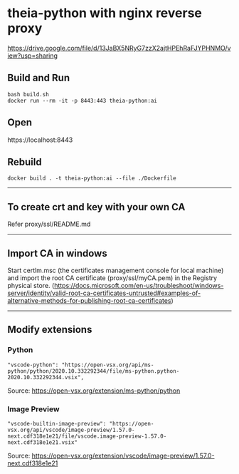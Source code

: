 # theia-python with nginx reverse proxy

https://drive.google.com/file/d/13JaBX5NRyG7zzX2ajtHPEhRaFJYPHNMO/view?usp=sharing

## Build and Run
```
bash build.sh
docker run --rm -it -p 8443:443 theia-python:ai
```

## Open

https://localhost:8443



## Rebuild

```
docker build . -t theia-python:ai --file ./Dockerfile
```


---

## To create crt and key with your own CA

Refer proxy/ssl/README.md


---

## Import CA in windows

Start certlm.msc (the certificates management console for local machine) and import the root CA certificate (proxy/ssl/myCA.pem) in the Registry physical store. (https://docs.microsoft.com/en-us/troubleshoot/windows-server/identity/valid-root-ca-certificates-untrusted#examples-of-alternative-methods-for-publishing-root-ca-certificates)


---

## Modify extensions

### Python

```
"vscode-python": "https://open-vsx.org/api/ms-python/python/2020.10.332292344/file/ms-python.python-2020.10.332292344.vsix",
```

Source: https://open-vsx.org/extension/ms-python/python


### Image Preview

```
"vscode-builtin-image-preview": "https://open-vsx.org/api/vscode/image-preview/1.57.0-next.cdf318e1e21/file/vscode.image-preview-1.57.0-next.cdf318e1e21.vsix"
```

Source: https://open-vsx.org/extension/vscode/image-preview/1.57.0-next.cdf318e1e21
